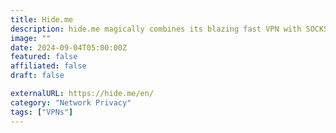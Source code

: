 ```yaml
---
title: Hide.me
description: hide.me magically combines its blazing fast VPN with SOCKS Proxy to offer you the world's fastest VPN connection.
image: ""
date: 2024-09-04T05:00:00Z
featured: false
affiliated: false
draft: false

externalURL: https://hide.me/en/
category: "Network Privacy"
tags: ["VPNs"]
---
```

